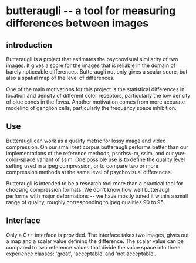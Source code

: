 # butteraugli -- a tool for measuring differences between images

## introduction

Butteraugli is a project that estimates the psychovisual similarity of two
images. It gives a score for the images that is reliable in the domain of
barely noticeable differences. Butteraugli not only gives a scalar score,
but also a spatial map of the level of differences.

One of the main motivations for this project is the statistical differences
in location and density of different color receptors, particularly the
low density of blue cones in the fovea. Another motivation comes from
more accurate modeling of ganglion cells, particularly the frequency
space inhibition. 

## Use

Butteraugli can work as a quality metric for lossy image and
video compression. On our small test corpus butteraugli performs
better than our implementations of the reference methods, psnrhsv-m,
ssim, and our yuv-color-space variant of ssim. One possible use is to
define the quality level setting used in a jpeg compression, or to
compare two or more compression methods at the same level of psychovisual
differences.

Butteraugli is intended to be a research tool more than a practical tool for
choosing compression formats. We don't know how well butteraugli performs with
major deformations -- we have mostly tuned it within a small range of quality,
roughly corresponding to jpeg qualities 90 to 95.

## Interface

Only a C++ interface is provided. The interface takes two images, gives out a
map and a scalar value defining the difference. The scalar value can be
compared to two reference values that divide the value space into three
experience classes: 'great', 'acceptable' and 'not acceptable'. 
